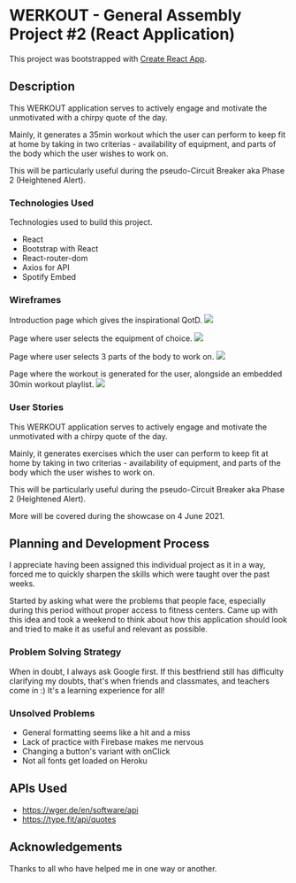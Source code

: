 # WERKOUT - General Assembly Project #2 (React Application)

This project was bootstrapped with [Create React App](https://github.com/facebook/create-react-app).

## Description

This WERKOUT application serves to actively engage and motivate the unmotivated with a chirpy quote of the day.

Mainly, it generates a 35min workout which the user can perform to keep fit at home by taking in two criterias - availability of equipment, and parts of the body which the user wishes to work on.

This will be particularly useful during the pseudo-Circuit Breaker aka Phase 2 (Heightened Alert).

### Technologies Used

Technologies used to build this project.

- React
- Bootstrap with React
- React-router-dom
- Axios for API
- Spotify Embed

### Wireframes

Introduction page which gives the inspirational QotD.
<img src="https://lh3.googleusercontent.com/G4BcsuW5DQq6evb5UxCwZVgeW59N7vDDd2Yx9GVQKfwf7EeeSWZdYn7aHhXhWEZ4ITEn8DfLTmFELaD8TxgN5NNzaqT_w7XEmHDuMNvkspyQh3DdoqztW1l9CS8VojrL7Goc_TPBnaaYhaZga6wELjeB4IpEmJ0L2ZGb2boFu-oY-RoR4mSeo39PQjyqK4QlL-zrQL3bFZZCGX8LLZAxukzFmFrSJR04k-rIwqEIrsRmW89Sd13V-Ucxjm-yPcXm-RkWOXW78cEWQ4AR6CnwI-VbED8wZIfRvinlaSIz7h1sdB3F8o99zM21b8P6-30SMa0QvPaI4LiPYpgHnGnC4au0e-l7LXhcDngB2k3BYr5TGWA69ByxD6Mz97JiwQ0rYhi9rAzWsKXgGm86UX4W8X1XMAXxvwGPNvrlHAsLOaCIrhkdIMOx5Pt-GDXT1AxDaN4T-sIMGkT2DEbbG00F-jsPeKE1V3JMTO9PmlvIUHKUI89F7IdlsP4PTTRxGwZZ3X2rdiyvNmZc_cKGjifEn3Efrjo8VGlLE33pEW6iQtTeRA92qEJtGmMNHqcFEXeezKJOI7lBwJJNETuT9YRQWsHG7p-7WBQPpHPdDGQxpxHm-RAtNyhdo6iqG7dvnr-w9EsNhZirEe8ajbk06Dlgt8mdCZnwW3Fic71yjBCf8ppOcNfTPg3Et8F_he8uIhycXobbi9018hI7QxhRYCIQORdGsQ=w2452-h1532-no?authuser=0">

Page where user selects the equipment of choice.
<img src="https://lh3.googleusercontent.com/g8aaKy0fvXF_SCnVq0-XMdxhGMFsZoEXI7WAianELxvTMYDAvjt-l_oIaF6kr-8rv-ysnGlhSUFpB3FGq8oH5KKarKlQTq3hkGlh0DMm94HW5Px5XhSHNeTIHOGAE0M1thDpoGLe1KemMnuakhcOQQfaK6nEi2dvez70W6Uilz5TzSbqw6Vl-FrpOvbsIZ-4vqmHaxpd3e7KkB2SbTFGO0iQIGCnkRUa2_BD-iJOsqiSaR2eMoogIK7hj2X-BYjHOnh3wHVqgFjAuv_9-7FIJ31-j4vCYag8KhT8NR0bZQkkyfI7WhrGlpzTChOWgkeGiIFPfd5W-Aju2JK-W3BcqilgAv61R6pCqIkJBB9CDeEye9fhx15s-bPP94Qz_nG9bZST56IBGusmh5lKx8P9pghlQKOJM704zo3q38nndZIm55hzS6hjncQ1bjjk2u0hS647ZklSnMODaJZoG-QxkmHKnJWPuug1S-0wVywKxKWwZi2H7-CbDGoHtKfP7N2WUQy-a1yn8G7y2l1Ye7mwHFSjjqSDp-94DoJtaangxJOb-KYa-65tM4zw7IpnYtrxIbIXz6hWUFRtwCKBY6G8Kmlzb5ySBTAofRCrvUwla-f78NyElp5dN0bpV6ywaEL_xAMiW0Nf7CcfuUDqgozE6qm-EbsRXeZNZmkJ1Z7y9oS0Ltf0HmGhU9S9UCNclMVx146DU36SDZLFfsODdX4IjoO05Q=w2452-h1532-no?authuser=0">

Page where user selects 3 parts of the body to work on.
<img src="https://lh3.googleusercontent.com/YwnQCMqqQMk7d9NNI6wE5UKxkOmbOjpYsT7bfiZahqCeAXYpFDEcj0MTBGzg4TnDzaLvFTJpebqj-eOMfpLDPtcyaLkkL3NWKpmVht4zZ1HumQ5-R5XrUowwdVFqi8E9e44NU-E1Awjv-oj8pN2VzRE8S3oTDf9tJAsKSVkIpD1avT9HFZr-vphbBtGQYhaxJCjWlAT453egk5In-z9WUaMweGndLPtZgFgtd__Art35pYZfEDDvF3SaeAvYgEH50-8pFFFwRJ0nHayvFZCaAgUtbsX7MZobMd7wRcTAa_0z2a--eQVOnkD_mZhCAyyLIW5Ib-LPQ9vFnV4YOkO2F3E7HDDVCMuOfTyMp_C2eQssSWGtLbxffnaiwMp0f4TGcjP0O2lDat8LjX_QrYwKYTkbOAkXJbAgBud4NjisQFWjM56ZCCaDIOiwdLthCkchAr9jGTL-5vtZ6_gcMoxasYcqHHc3aaqXm9M-5SaiE4-8qitHlTdd7JhoDGn_Eklyqwe2Nh90bK2sQMuXizbS6fub55XgeAwK_DL2etjclmzGWaDmjagEyLeVVufwh0Xpd_-PMm_PCHTSkeDp57g5fpPwEZovecliCGyaCZVQWU5e4mjMctYZ7Gi0hR7pqsJiJtKBMHU0dfHvFyp2h8AMuP33BIYvUYAYwcxNSUlz749PIfZp4aHeSn9ktHzx31rRKnWcXjFX2uR3gi5arIwUqGQJgw=w2452-h1532-no?authuser=0">

Page where the workout is generated for the user, alongside an embedded 30min workout playlist.
<img src="https://lh3.googleusercontent.com/4Ln3LUg_BD_2o691HyLIeYjXXlSaFwJHofiZE0rwFKfgmbPE1HPzMM7L4Wm-vHmtP3djgxeKfbrP8pZENeTH5QAVqObkQdYgylANaw9q_xWHwIuCK-10grbxfXA92gER0PEyVVTJGfUDOLNCg8Dt3R9E3b8G5ulFs_BOntlFiJTGEnXYRcaoVABcrpt21G84ZjCep1B57lik4UyaqFfaO-o7OSIF6A5fG8hxOww0tuuI7N_sUCKxARmDAB1xu-M96vW5EU7i9wU4E-VUyFMEEVn0_JBn4kjYVWGNi4k16-Wr2ALkF2GQ8yXZh5kWdehr0FtNrnsQ3YX7x9XLZ4zegBaiqTMnQEsnHpuOP3LWZEYOWJ4mjcBqZrL4CxSFQDiSBQDfKHAKKA3SLZuTNEOJ1y0iZB0_jQiuzgQZTY-N14ISQUQHbM6DKbATE3tw0neTucpFBEVRfO1kqsdGqkNIgCVI1QOtilxY1aEPGL40YFrOhX6DVVfiI3glPX5SfVrtgcLk6vwlyJ3RBoLCF9lSLM_9MI19oE4OW4prYK_DkkMVyAB15FJD_OSNZMiFdmFSFYrvQbfEaEVjLbEagw8rXqB84uWSyB8QWVoehGrpV4QlFUgT07pJBmHhoYxGYQD-pr24xfkTplZcdrSYLKs6TZVyOTME5__4LKXcBcOMBdGhd3RWibeVU9sRsKEQEGS3ekMjkLr5IpHJ3ERLs7W8SUNeMw=w2452-h1532-no?authuser=0">

### User Stories

This WERKOUT application serves to actively engage and motivate the unmotivated with a chirpy quote of the day.

Mainly, it generates exercises which the user can perform to keep fit at home by taking in two criterias - availability of equipment, and parts of the body which the user wishes to work on.

This will be particularly useful during the pseudo-Circuit Breaker aka Phase 2 (Heightened Alert).

More will be covered during the showcase on 4 June 2021.

## Planning and Development Process

I appreciate having been assigned this individual project as it in a way, forced me to quickly sharpen the skills which were taught over the past weeks.

Started by asking what were the problems that people face, especially during this period without proper access to fitness centers. Came up with this idea and took a weekend to think about how this application should look and tried to make it as useful and relevant as possible.

### Problem Solving Strategy

When in doubt, I always ask Google first. If this bestfriend still has difficulty clarifying my doubts, that's when friends and classmates, and teachers come in :) It's a learning experience for all!

### Unsolved Problems

- General formatting seems like a hit and a miss
- Lack of practice with Firebase makes me nervous
- Changing a button's variant with onClick
- Not all fonts get loaded on Heroku

## APIs Used
- https://wger.de/en/software/api
- https://type.fit/api/quotes

## Acknowledgements
Thanks to all who have helped me in one way or another.